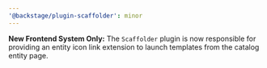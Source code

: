 ```yaml
---
'@backstage/plugin-scaffolder': minor
---
```


**New Frontend System Only:**
The `Scaffolder` plugin is now responsible for providing an entity icon link extension to launch templates from the catalog entity page.
